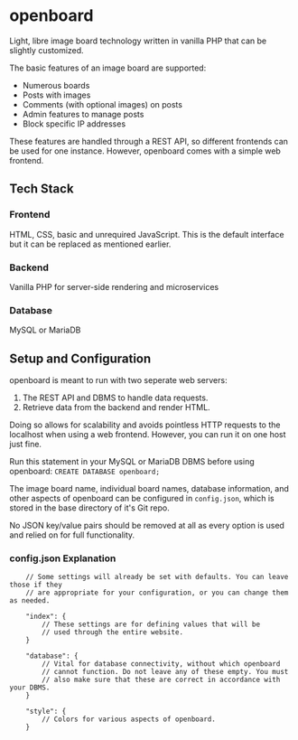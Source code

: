 # openboard

Light, libre image board technology written in vanilla PHP that can be slightly customized.

The basic features of an image board are supported:

* Numerous boards
* Posts with images
* Comments (with optional images) on posts
* Admin features to manage posts
* Block specific IP addresses

These features are handled through a REST API, so different frontends can be used for
one instance. However, openboard comes with a simple web frontend.

## Tech Stack

### Frontend

HTML, CSS, basic and unrequired JavaScript. This is the default interface but it can be
replaced as mentioned earlier.

### Backend

Vanilla PHP for server-side rendering and microservices

### Database

MySQL or MariaDB

## Setup and Configuration

openboard is meant to run with two seperate web servers:

1. The REST API and DBMS to handle data requests.
2. Retrieve data from the backend and render HTML.

Doing so allows for scalability and avoids pointless HTTP requests to the localhost when
using a web frontend. However, you can run it on one host just fine.

Run this statement in your MySQL or MariaDB DBMS before using openboard:
`CREATE DATABASE openboard;`

The image board name, individual board names, database information, and other aspects of
openboard can be configured in `config.json`, which is stored in the base directory of it's
Git repo.

No JSON key/value pairs should be removed at all as every option is used and relied on
for full functionality.

### config.json Explanation 

```
	// Some settings will already be set with defaults. You can leave those if they
	// are appropriate for your configuration, or you can change them as needed.

	"index": {
		// These settings are for defining values that will be
		// used through the entire website.
	}

	"database": {
		// Vital for database connectivity, without which openboard
		// cannot function. Do not leave any of these empty. You must
		// also make sure that these are correct in accordance with your DBMS.
	}

	"style": {
		// Colors for various aspects of openboard.
	}
```
